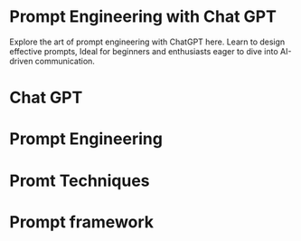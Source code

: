 # Prompt Engineering with Chat GPT
Explore the art of prompt engineering with ChatGPT here. Learn to design effective prompts, Ideal for beginners and enthusiasts eager to dive into AI-driven communication.

# Chat GPT

# Prompt Engineering


# Promt Techniques

# Prompt framework